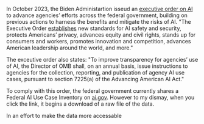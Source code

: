 In October 2023, the Biden Administartion isseud an [executive order on AI](https://www.whitehouse.gov/briefing-room/presidential-actions/2023/10/30/executive-order-on-the-safe-secure-and-trustworthy-development-and-use-of-artificial-intelligence/) to advance agencies’ efforts across the federal government, building on previous actions to harness the benefits and mitigate the risks of AI. "The Executive Order [establishes](https://www.whitehouse.gov/briefing-room/statements-releases/2023/10/30/fact-sheet-president-biden-issues-executive-order-on-safe-secure-and-trustworthy-artificial-intelligence/) new standards for AI safety and security, protects Americans’ privacy, advances equity and civil rights, stands up for consumers and workers, promotes innovation and competition, advances American leadership around the world, and more."

The exceutive order also states: "To improve transparency for agencies’ use of AI, the Director of OMB shall, on an annual basis, issue instructions to agencies for the collection, reporting, and publication of agency AI use cases, pursuant to section 7225(a) of the Advancing American AI Act."

To comply with this order, the federal government currently shares a Federal AI Use Case Inventory on [ai.gov](ai.gov). However to my dismay, when you click the link, it begins a download of a raw file of the data. 

In an effort to make the data more accessable





